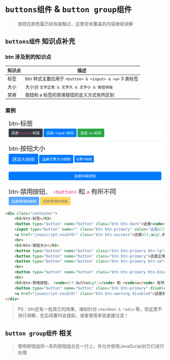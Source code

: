 <!--
+===============================================================================
| @Author: madnesslin(地上马)
+===============================================================================
| @Phone: +86 13695746767
+===============================================================================
| @Date: 2018-12-31 11:08:21
+===============================================================================
| @Email: linjialiang@163.com
+===============================================================================
| @Last modified time: 2018-12-31 12:27:18
+===============================================================================
-->

# `buttons组件` & `button group组件`

> 按钮在颜色篇已经有接触过，这里将未覆盖的内容继续讲解

## `buttons组件` 知识点补充

### btn 涉及到的知识点

| 知识点 | 描述                                                   |
| ------ | ------------------------------------------------------ |
| 标签   | btn 样式主要应用于 `<button> & <input> & <a>` 3 类标签 |
| 大小   | 大小分 `文字正常 & 文字大 & 文字小 & 按钮块级`         |
| 禁用   | 按钮和 a 标签的禁用按钮的定义方式有所区别              |

### 案例

![button](./static/button.png)

```html
<div class="container">
    <h3>btn-标签</h3>
    <button type="button" name="button" class="btn btn-dark">这是<code>&lt;button&gt;</code>标签</button>
    <input type="button" name="" class="btn btn-primary" value="这是&lt;input&gt;标签">
    <a href="javascript:void(0)" class="btn btn-success">这是&lt;a&gt;标签</a>
    <hr>
    <h3>btn-按钮大小</h3>
    <button type="button" name="button" class="btn btn-primary btn-lg">这是大按钮</button>
    <button type="button" name="button" class="btn btn-primary">这是正常大小按钮</button>
    <button type="button" name="button" class="btn btn-primary btn-sm">这是小按钮</button>
    <hr>
    <button type="button" name="button" class="btn btn-primary btn-block">这是块级按钮</button>
    <hr>
    <h3>btn-禁用按钮， <code>&lt;button&gt;</code> 和 <code>a</code> 有所不同</h3>
    <button type="button" name="button" class="btn btn-primary" disabled>这是禁用的按钮</button>
    <a href="javascript:void(0)" class="btn btn-warning disabled">这是禁用的链接</a>
</div>
```

> PS：btn还有一些其它的效果，诸如针对 `checkbox & radio` 等，但这里不进行讲解，在后续要吗会提起，或者使用率低直接过滤！

## `button group组件` 相关

> 使用按钮组将一系列按钮组合在一行上，并允许使用JavaScript对它们进行处理

### 

